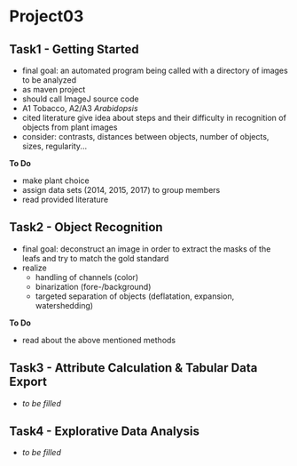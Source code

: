 # Project03

## Task1 - Getting Started
- final goal: an automated program being called with a directory of images to be analyzed
- as maven project
- should call ImageJ source code
- A1 Tobacco, A2/A3 _Arabidopsis_
- cited literature give idea about steps and their difficulty in recognition of objects from plant images
- consider: contrasts, distances between objects, number of objects, sizes, regularity...

**To Do**
- make plant choice
- assign data sets (2014, 2015, 2017) to group members
- read provided literature

## Task2 - Object Recognition
- final goal: deconstruct an image in order to extract the masks of the leafs and try to match the gold standard
- realize
    - handling of channels (color)
    - binarization (fore-/background)
    - targeted separation of objects (deflatation, expansion, watershedding)

**To Do**
- read about the above mentioned methods

## Task3 - Attribute Calculation & Tabular Data Export
- _to be filled_ 

## Task4 - Explorative Data Analysis
- _to be filled_